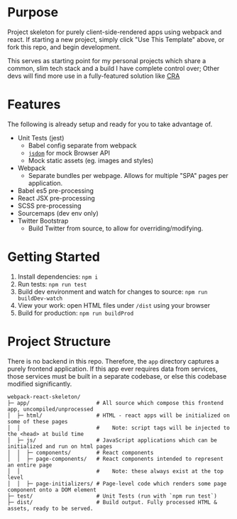 # Purpose

Project skeleton for purely client-side-rendered apps using webpack and react. If 
starting a new project, simply click "Use This Template" above, or fork this repo, 
and begin development.

This serves as starting point for my personal projects which share a common, slim 
tech stack and a build I have complete control over; Other devs will find more use 
in a fully-featured solution like [CRA](https://create-react-app.dev/)

# Features

The following is already setup and ready for you to take advantage of.

- Unit Tests (jest)
  - Babel config separate from webpack
  - [`jsdom`](https://www.npmjs.com/package/jsdom) for mock Browser API
  - Mock static assets (eg. images and styles)
- Webpack
  - Separate bundles per webpage. Allows for multiple "SPA" pages per application.
- Babel es5 pre-processing
- React JSX pre-processing
- SCSS pre-processing
- Sourcemaps (dev env only)
- Twitter Bootstrap
  - Build Twitter from source, to allow for overriding/modifying.

# Getting Started

1. Install dependencies: `npm i `
2. Run tests: `npm run test`
3. Build dev environment and watch for changes to source: `npm run buildDev-watch`
4. View your work: open HTML files under `/dist` using your browser
5. Build for production: `npm run buildProd`

# Project Structure

There is no backend in this repo. Therefore, the `app` directory captures a purely frontend application. If this app ever
requires data from services, those services must be built in a separate codebase, or else this codebase modified
significantly.

```
webpack-react-skeleton/
├─ app/                     # All source which compose this frontend app, uncompiled/unprocessed
│  ├─ html/                 # HTML - react apps will be initialized on some of these pages
│  │                        #    Note: script tags will be injected to the <head> at build time
│  ├─ js/                   # JavaScript applications which can be initialized and run on html pages
│  │  ├─ components/        # React components
│  │  ├─ page-components/   # React components intended to represent an entire page
│  │                        #    Note: these always exist at the top level
│  │  ├─ page-initializers/ # Page-level code which renders some page component onto a DOM element
├─ test/                    # Unit Tests (run with `npm run test`)
├─ dist/                    # Build output. Fully processed HTML & assets, ready to be served.
```

